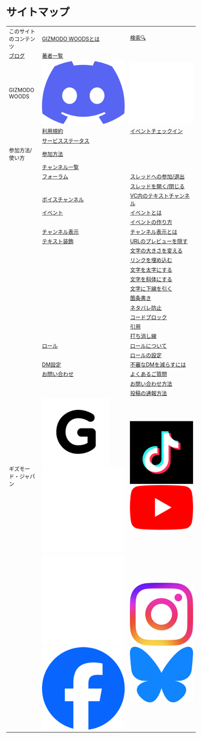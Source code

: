 # サイトマップ

<table style={{width: '100%', textAlign: 'center'}}>
  <tr>
    <td>このサイトのコンテンツ</td>
    <td><a href="about-us" rel="noopener">GIZMODO WOODSとは</a></td>
    <td><a href="search" rel="noopener">検索🔍</a></td>
  </tr>
  <tr>
    <td><a href="blog" rel="noopener">ブログ</a></td>
    <td><a href="blog/authors" rel="noopener">著者一覧</a></td>
    <td></td>
  </tr>
  <tr>
    <td>GIZMODO WOODS</td>
    <td><a href="https://discord.gg/gizmodo" rel="noopener"><img src="img/Discord.webp" alt="Discord" style={{height: '32px', width: 'auto', verticalAlign: 'middle'}} /></a></td>
    <td><a href="https://github.com/GIZMODO-WOODS" rel="noopener"><img src="img/GitHub.webp" alt="GitHub" style={{height: '32px', width: 'auto', verticalAlign: 'middle'}} /></a></td>
  </tr>
  <tr>
    <td></td>
    <td><a href="https://gist.github.com/gizmodojapan/a480d658216ab4194e26d49e7de1139d#file-gizmodo_woods_-terms_of_service-md" rel="noopener">利用規約</a></td>
    <td><a href="https://minglue.app/" rel="noopener">イベントチェックイン</a></td>
  </tr>
  <tr>
    <td></td>
    <td><a href="https://status.frwi.net/status/gw" rel="noopener">サービスステータス</a></td>
    <td></td>
  </tr>
  <tr>
    <td>参加方法/使い方</td>
    <td><a href="https://gizmodo-woods.github.io/tutorial/join" rel="noopener">参加方法</a></td>
    <td></td>
  </tr>
  <tr>
    <td></td>
    <td><a href="https://gizmodo-woods.github.io/tutorial/channel-list" rel="noopener">チャンネル一覧</a></td>
    <td></td>
  </tr>
  <tr>
    <td></td>
    <td><a href="https://gizmodo-woods.github.io/tutorial/category/%E3%83%95%E3%82%A9%E3%83%BC%E3%83%A9%E3%83%A0" rel="noopener">フォーラム</a></td>
    <td><a href="https://gizmodo-woods.github.io/tutorial/forum/follow" rel="noopener">スレッドへの参加/退出</a></td>
  </tr>
  <tr>
    <td></td>
    <td></td>
    <td><a href="https://gizmodo-woods.github.io/tutorial/forum/open" rel="noopener">スレッドを開く/閉じる</a></td>
  </tr>
  <tr>
    <td></td>
    <td><a href="https://gizmodo-woods.github.io/tutorial/category/%E3%83%9C%E3%82%A4%E3%82%B9%E3%83%81%E3%83%A3%E3%83%B3%E3%83%8D%E3%83%AB" rel="noopener">ボイスチャンネル</a></td>
    <td><a href="https://gizmodo-woods.github.io/tutorial/vc/text-ch-in-vc" rel="noopener">VC内のテキストチャンネル</a></td>
  </tr>
  <tr>
    <td></td>
    <td><a href="https://gizmodo-woods.github.io/tutorial/category/%E3%82%A4%E3%83%99%E3%83%B3%E3%83%88" rel="noopener">イベント</a></td>
    <td><a href="https://gizmodo-woods.github.io/tutorial/event/overview" rel="noopener">イベントとは</a></td>
  </tr>
  <tr>
    <td></td>
    <td></td>
    <td><a href="https://gizmodo-woods.github.io/tutorial/event/create" rel="noopener">イベントの作り方</a></td>
  </tr>
  <tr>
    <td></td>
    <td><a href="https://gizmodo-woods.github.io/tutorial/category/%E3%83%81%E3%83%A3%E3%83%B3%E3%83%8D%E3%83%AB%E8%A1%A8%E7%A4%BA" rel="noopener">チャンネル表示</a></td>
    <td><a href="https://gizmodo-woods.github.io/tutorial/channel-display/settings" rel="noopener">チャンネル表示とは</a></td>
  </tr>
  <tr>
    <td></td>
    <td><a href="https://gizmodo-woods.github.io/tutorial/category/%E3%83%86%E3%82%AD%E3%82%B9%E3%83%88%E8%A3%85%E9%A3%BE" rel="noopener">テキスト装飾</a></td>
    <td><a href="https://gizmodo-woods.github.io/tutorial/decoration/hide-preview" rel="noopener">URLのプレビューを隠す</a></td>
  </tr>
  <tr>
    <td></td>
    <td></td>
    <td><a href="https://gizmodo-woods.github.io/tutorial/decoration/text-size" rel="noopener">文字の大きさを変える</a></td>
  </tr>
  <tr>
    <td></td>
    <td></td>
    <td><a href="https://gizmodo-woods.github.io/tutorial/decoration/embedded-url" rel="noopener">リンクを埋め込む</a></td>
  </tr>
  <tr>
    <td></td>
    <td></td>
    <td><a href="https://gizmodo-woods.github.io/tutorial/decoration/bold" rel="noopener">文字を太字にする</a></td>
  </tr>
  <tr>
    <td></td>
    <td></td>
    <td><a href="https://gizmodo-woods.github.io/tutorial/decoration/italic" rel="noopener">文字を斜体にする</a></td>
  </tr>
  <tr>
    <td></td>
    <td></td>
    <td><a href="https://gizmodo-woods.github.io/tutorial/decoration/underline" rel="noopener">文字に下線を引く</a></td>
  </tr>
  <tr>
    <td></td>
    <td></td>
    <td><a href="https://gizmodo-woods.github.io/tutorial/decoration/itemized" rel="noopener">箇条書き</a></td>
  </tr>
  <tr>
    <td></td>
    <td></td>
    <td><a href="https://gizmodo-woods.github.io/tutorial/decoration/spoiler" rel="noopener">ネタバレ防止</a></td>
  </tr>
  <tr>
    <td></td>
    <td></td>
    <td><a href="https://gizmodo-woods.github.io/tutorial/decoration/codeblock" rel="noopener">コードブロック</a></td>
  </tr>
  <tr>
    <td></td>
    <td></td>
    <td><a href="https://gizmodo-woods.github.io/tutorial/decoration/quote" rel="noopener">引用</a></td>
  </tr>
  <tr>
    <td></td>
    <td></td>
    <td><a href="https://gizmodo-woods.github.io/tutorial/decoration/strikethrough" rel="noopener">打ち消し線</a></td>
  </tr>
  <tr>
    <td></td>
    <td><a href="https://gizmodo-woods.github.io/tutorial/category/%E3%83%AD%E3%83%BC%E3%83%AB" rel="noopener">ロール</a></td>
    <td><a href="https://gizmodo-woods.github.io/tutorial/role/overview" rel="noopener">ロールについて</a></td>
  </tr>
  <tr>
    <td></td>
    <td></td>
    <td><a href="https://gizmodo-woods.github.io/tutorial/role/settings" rel="noopener">ロールの設定</a></td>
  </tr>
  <tr>
    <td></td>
    <td><a href="https://gizmodo-woods.github.io/tutorial/category/dm%E8%A8%AD%E5%AE%9A" rel="noopener">DM設定</a></td>
    <td><a href="https://gizmodo-woods.github.io/tutorial/dm/privacy" rel="noopener">不審なDMを減らすには</a></td>
  </tr>
  <tr>
    <td></td>
    <td><a href="https://gizmodo-woods.github.io/tutorial/category/%E3%81%8A%E5%95%8F%E3%81%84%E5%90%88%E3%82%8F%E3%81%9B" rel="noopener">お問い合わせ</a></td>
    <td><a href="https://gizmodo-woods.github.io/tutorial/inquiry/faq" rel="noopener">よくあるご質問</a></td>
  </tr>
  <tr>
    <td></td>
    <td></td>
    <td><a href="https://gizmodo-woods.github.io/tutorial/inquiry/contact" rel="noopener">お問い合わせ方法</a></td>
  </tr>
  <tr>
    <td></td>
    <td></td>
    <td><a href="https://gizmodo-woods.github.io/tutorial/inquiry/report-message" rel="noopener">投稿の通報方法</a></td>
  </tr>
  <tr>
    <td>ギズモード・ジャパン</td>
    <td><a href="https://www.gizmodo.jp/" rel="noopener"><img src="img/GIZMODO.webp" alt="ホームページ" style={{height: '32px', width: 'auto', verticalAlign: 'middle'}} /></a>　　<a href="https://twitter.com/gizmodojapan" rel="noopener"><img src="img/X.webp" alt="X（旧Twitter）" style={{height: '32px', width: 'auto', verticalAlign: 'middle'}} /></a></td>
    <td><a href="https://www.tiktok.com/@gizmodojapan" rel="noopener"><img src="img/TikTok.webp" alt="TikTok" style={{height: '32px', width: 'auto', verticalAlign: 'middle'}} /></a>　　<a href="https://www.youtube.com/user/gizmodojapan" rel="noopener"><img src="img/YouTube.webp" alt="YouTube" style={{height: '32px', width: 'auto', verticalAlign: 'middle'}} /></a></td>
  </tr>
  <tr>
    <td></td>
    <td><a href="https://www.threads.net/@gizmodo_japan" rel="noopener"><img src="img/Threads.webp" alt="Threads" style={{height: '32px', width: 'auto', verticalAlign: 'middle'}} /></a>　　<a href="https://www.facebook.com/gizmodojp" rel="noopener"><img src="img/Facebook.webp" alt="Facebook" style={{height: '32px', width: 'auto', verticalAlign: 'middle'}} /></a></td>
    <td><a href="https://www.instagram.com/gizmodo_japan" rel="noopener"><img src="img/Instagram.webp" alt="Instagram" style={{height: '32px', width: 'auto', verticalAlign: 'middle'}} /></a>　　<a href="https://bsky.app/profile/gizmodojapan.bsky.social" rel="noopener"><img src="img/Bluesky.webp" alt="Bluesky" style={{height: '32px', width: 'auto', verticalAlign: 'middle'}} /></a></td>
  </tr>
</table>
